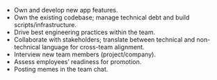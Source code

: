 - Own and develop new app features.
- Own the existing codebase; manage technical debt and build scripts/infrastructure.
- Drive best engineering practices within the team.
- Collaborate with stakeholders; translate between technical and non-technical language for cross-team alignment.
- Interview new team members (project/company).
- Assess employees’ readiness for promotion.
- Posting memes in the team chat.